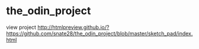 # the_odin_project
view project http://htmlpreview.github.io/?https://github.com/snate28/the_odin_project/blob/master/sketch_pad/index.html

